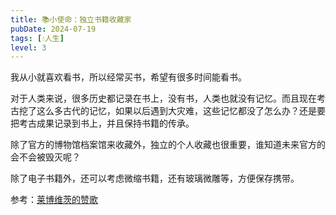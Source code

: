 ```yaml
---
title: 📚小使命：独立书籍收藏家
pubDate: 2024-07-19
tags: [💧人生]
level: 3
---
```


我从小就喜欢看书，所以经常买书，希望有很多时间能看书。

对于人类来说，很多历史都记录在书上，没有书，人类也就没有记忆。而且现在考古挖了这么多古代的记忆，如果以后遇到大灾难，这些记忆都没了怎么办？还是要把考古成果记录到书上，并且保持书籍的传承。

除了官方的博物馆档案馆来收藏外，独立的个人收藏也很重要，谁知道未来官方的会不会被毁灭呢？

除了电子书籍外，还可以考虑微缩书籍，还有玻璃微雕等，方便保存携带。

参考：[莱博维茨的赞歌](https://book.douban.com/subject/36168149/)
